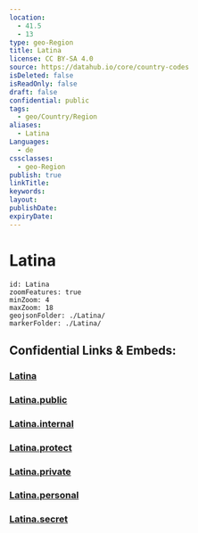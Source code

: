 ```yaml
---
location:
  - 41.5
  - 13
type: geo-Region
title: Latina
license: CC BY-SA 4.0
source: https://datahub.io/core/country-codes
isDeleted: false
isReadOnly: false
draft: false
confidential: public
tags:
  - geo/Country/Region
aliases:
  - Latina
Languages:
  - de
cssclasses:
  - geo-Region
publish: true
linkTitle:
keywords:
layout:
publishDate:
expiryDate:
---
```


# Latina

```leaflet
id: Latina
zoomFeatures: true 
minZoom: 4 
maxZoom: 18
geojsonFolder: ./Latina/
markerFolder: ./Latina/
```


## Confidential Links & Embeds: 

### [Latina](/_Standards/Earth/Continent/Europe/Europe~South/Italy/regions~Italy/Lazio/Latina.md) 

### [Latina.public](/_public/Earth/Continent/Europe/Europe~South/Italy/regions~Italy/Lazio/Latina.public.md) 

### [Latina.internal](/_internal/Earth/Continent/Europe/Europe~South/Italy/regions~Italy/Lazio/Latina.internal.md) 

### [Latina.protect](/_protect/Earth/Continent/Europe/Europe~South/Italy/regions~Italy/Lazio/Latina.protect.md) 

### [Latina.private](/_private/Earth/Continent/Europe/Europe~South/Italy/regions~Italy/Lazio/Latina.private.md) 

### [Latina.personal](/_personal/Earth/Continent/Europe/Europe~South/Italy/regions~Italy/Lazio/Latina.personal.md) 

### [Latina.secret](/_secret/Earth/Continent/Europe/Europe~South/Italy/regions~Italy/Lazio/Latina.secret.md)

